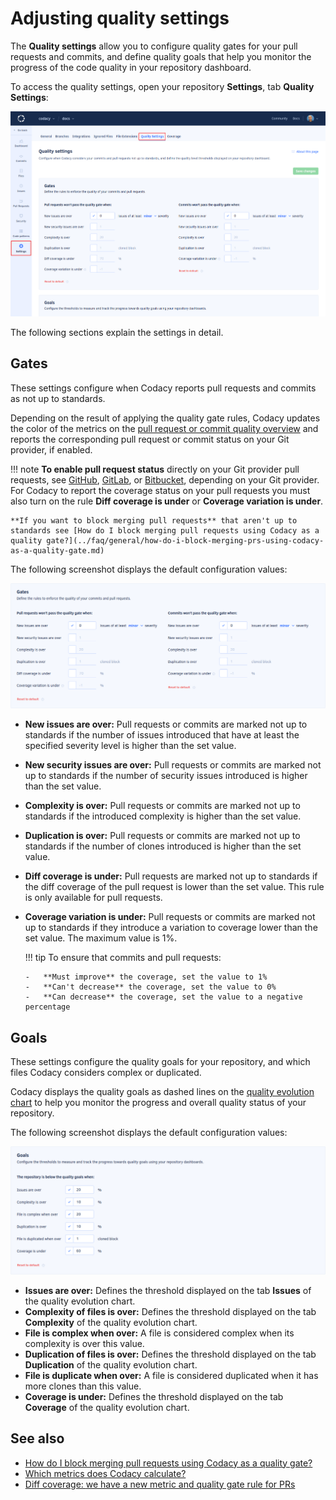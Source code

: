 # Adjusting quality settings

The **Quality settings** allow you to configure quality gates for your pull requests and commits, and define quality goals that help you monitor the progress of the code quality in your repository dashboard.

To access the quality settings, open your repository **Settings**, tab **Quality Settings**:

![Quality settings](images/quality-settings.png)

The following sections explain the settings in detail.

## Gates

These settings configure when Codacy reports pull requests and commits as not up to standards.

Depending on the result of applying the quality gate rules, Codacy updates the color of the metrics on the [pull request or commit quality overview](../repositories/pull-requests.md#pull-request-quality-overview) and reports the corresponding pull request or commit status on your Git provider, if enabled.

!!! note
    **To enable pull request status** directly on your Git provider pull requests, see [GitHub](../repositories-configure/integrations/github-integration.md#configuring), [GitLab](../repositories-configure/integrations/gitlab-integration.md#configuring), or [Bitbucket](../repositories-configure/integrations/bitbucket-integration.md#configuring), depending on your Git provider. For Codacy to report the coverage status on your pull requests you must also turn on the rule **Diff coverage is under** or **Coverage variation is under**.

    **If you want to block merging pull requests** that aren't up to standards see [How do I block merging pull requests using Codacy as a quality gate?](../faq/general/how-do-i-block-merging-prs-using-codacy-as-a-quality-gate.md)

The following screenshot displays the default configuration values:

![Quality gates](images/quality-settings-gates.png)

-   **New issues are over:** Pull requests or commits are marked not up to standards if the number of issues introduced that have at least the specified severity level is higher than the set value.
-   **New security issues are over:** Pull requests or commits are marked not up to standards if the number of security issues introduced is higher than the set value.
-   **Complexity is over:** Pull requests or commits are marked not up to standards if the introduced complexity is higher than the set value.
-   **Duplication is over:** Pull requests or commits are marked not up to standards if the number of clones introduced is higher than the set value.
-   **Diff coverage is under:** Pull requests are marked not up to standards if the diff coverage of the pull request is lower than the set value. This rule is only available for pull requests.
-   **Coverage variation is under:** Pull requests or commits are marked not up to standards if they introduce a variation to coverage lower than the set value. The maximum value is 1%.

    !!! tip
        To ensure that commits and pull requests:

        -   **Must improve** the coverage, set the value to 1%
        -   **Can't decrease** the coverage, set the value to 0%
        -   **Can decrease** the coverage, set the value to a negative percentage

## Goals

These settings configure the quality goals for your repository, and which files Codacy considers complex or duplicated.

Codacy displays the quality goals as dashed lines on the [quality evolution chart](../repositories/repository-dashboard.md#quality-evolution-chart) to help you monitor the progress and overall quality status of your repository.

The following screenshot displays the default configuration values:

![Quality settings for the repository](images/quality-settings-goals.png)

-   **Issues are over:** Defines the threshold displayed on the tab **Issues** of the quality evolution chart.
-   **Complexity of files is over:** Defines the threshold displayed on the tab **Complexity** of the quality evolution chart.
-   **File is complex when over:** A file is considered complex when its complexity is over this value.
-   **Duplication of files is over:** Defines the threshold displayed on the tab **Duplication** of the quality evolution chart.
-   **File is duplicate when over:** A file is considered duplicated when it has more clones than this value.
-   **Coverage is under:** Defines the threshold displayed on the tab **Coverage** of the quality evolution chart.

## See also

-   [How do I block merging pull requests using Codacy as a quality gate?](../faq/general/how-do-i-block-merging-prs-using-codacy-as-a-quality-gate.md)
-   [Which metrics does Codacy calculate?](../faq/code-analysis/which-metrics-does-codacy-calculate.md)
-   [Diff coverage: <span class="skip-vale">we have</span> a new metric and quality gate rule for PRs](https://blog.codacy.com/diff-coverage/)
